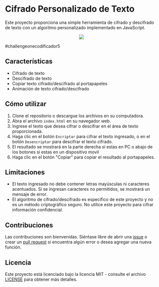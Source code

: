 # Cifrado Personalizado de Texto 

Este proyecto proporciona una simple herramienta de cifrado y descifrado de texto con un algoritmo personalizado implementado en JavaScript.

<p align="center" margin-bottom="10px">
  <img src="https://user-images.githubusercontent.com/84600029/231252082-220be8cc-268f-4c62-bd22-703ba3abc741.png">
</p>
#challengeonecodificador5 


## Características

- Cifrado de texto
- Descifrado de texto
- Copiar texto cifrado/descifrado al portapapeles
- Animación de texto cifrado/descifrado

## Cómo utilizar

1. Clone el repositorio o descargue los archivos en su computadora.
2. Abra el archivo `index.html` en su navegador web.
3. Ingrese el texto que desea cifrar o descifrar en el área de texto proporcionada.
4. Haga clic en el botón `Encriptar` para cifrar el texto ingresado, o en el botón `Desencriptar` para descifrar el texto cifrado.
5. El resultado se mostrará en la parte derecha si estas en PC o abajo de los botones si estas en un dispositivo movil
6. Haga clic en el botón "Copiar" para copiar el resultado al portapapeles.

## Limitaciones

- El texto ingresado no debe contener letras mayúsculas ni caracteres acentuados. Si se ingresan caracteres no permitidos, se mostrará un mensaje de error.
- El algoritmo de cifrado/descifrado es específico de este proyecto y no es un método criptográfico seguro. No utilice este proyecto para cifrar información confidencial.

## Contribuciones

Las contribuciones son bienvenidas. Siéntase libre de abrir una [issue](https://github.com/jonathan20dev/Cifrador-de-texto/issues) o crear un [pull request](https://github.com/jonathan20dev/Cifrador-de-texto/pulls) si encuentra algún error o desea agregar una nueva función.

## Licencia

Este proyecto está licenciado bajo la licencia MIT - consulte el archivo [LICENSE](LICENSE) para obtener más detalles.
